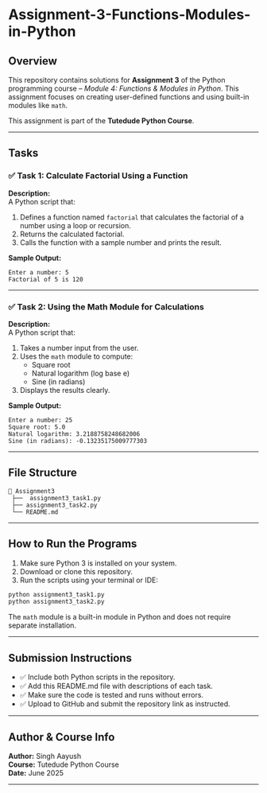 # Assignment-3-Functions-Modules-in-Python



## Overview

This repository contains solutions for **Assignment 3** of the Python programming course – *Module 4: Functions & Modules in Python*. This assignment focuses on creating user-defined functions and using built-in modules like `math`.

This assignment is part of the **Tutedude Python Course**.

---

## Tasks

### ✅ Task 1: Calculate Factorial Using a Function

**Description:**  
A Python script that:
1. Defines a function named `factorial` that calculates the factorial of a number using a loop or recursion.
2. Returns the calculated factorial.
3. Calls the function with a sample number and prints the result.

**Sample Output:**
```
Enter a number: 5
Factorial of 5 is 120
```

---

### ✅ Task 2: Using the Math Module for Calculations

**Description:**  
A Python script that:
1. Takes a number input from the user.
2. Uses the `math` module to compute:
   - Square root
   - Natural logarithm (log base e)
   - Sine (in radians)
3. Displays the results clearly.

**Sample Output:**
```
Enter a number: 25
Square root: 5.0
Natural logarithm: 3.2188758248682006
Sine (in radians): -0.13235175009777303
```

---

## File Structure

```
📁 Assignment3
 ├──  assignment3_task1.py
 ├── assignment3_task2.py
 └── README.md
```

---

## How to Run the Programs

1. Make sure Python 3 is installed on your system.
2. Download or clone this repository.
3. Run the scripts using your terminal or IDE:

```bash
python assignment3_task1.py
python assignment3_task2.py
```

The `math` module is a built-in module in Python and does not require separate installation.

---

## Submission Instructions

- ✅ Include both Python scripts in the repository.
- ✅ Add this README.md file with descriptions of each task.
- ✅ Make sure the code is tested and runs without errors.
- ✅ Upload to GitHub and submit the repository link as instructed.

---

## Author & Course Info

**Author:** Singh Aayush  
**Course:** Tutedude Python Course  
**Date:** June 2025

---
